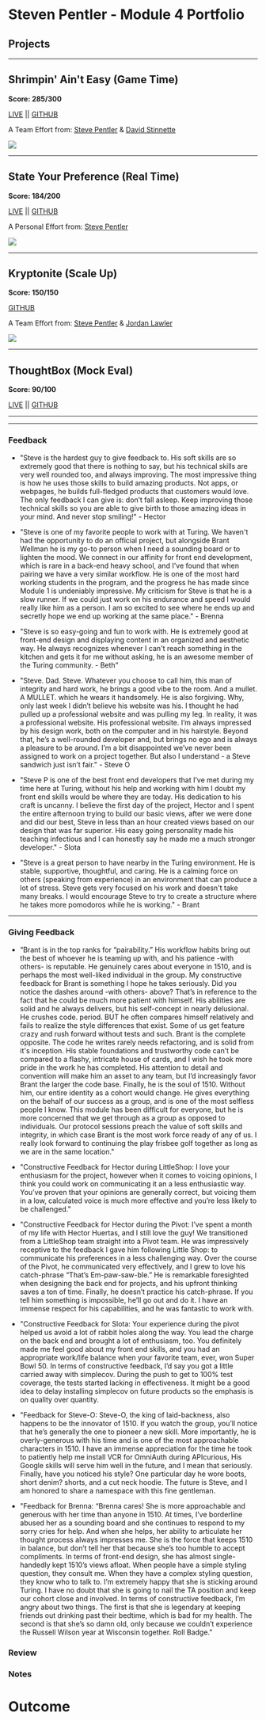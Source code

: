# Steven Pentler - Module 4 Portfolio


## Projects
___

## Shrimpin' Ain't Easy (Game Time)
**Score: 285/300**

[LIVE](http://stevepentler.github.io/GameTime/) || [GITHUB](https://github.com/stevepentler/GameTime)

A Team Effort from:
[Steve Pentler](https://github.com/stevepentler) & [David Stinnette](https://github.com/dastinnette)

![](http://g.recordit.co/GQ0WUINzlO.gif)

___

## State Your Preference (Real Time)
**Score: 184/200**

[LIVE](https://state-your-preference.herokuapp.com/) || [GITHUB](https://github.com/stevepentler/RealTime)

A Personal Effort from:
[Steve Pentler](https://github.com/stevepentler)

![](http://g.recordit.co/jCytnvwzFx.gif)
___

## Kryptonite (Scale Up)
**Score: 150/150**

 [GITHUB](https://github.com/stevepentler/Kryptonite)

A Team Effort from:
[Steve Pentler](https://github.com/stevepentler) & [Jordan Lawler](https://github.com/Jlawlzz)

![](http://g.recordit.co/ATMpjvsVwU.gif)
___

## ThoughtBox (Mock Eval)
**Score: 90/100**

[LIVE](https://pentler-thoughtbox.herokuapp.com/) || [GITHUB](https://github.com/stevepentler/ThoughtBox)

___
___
### Feedback

* "Steve is the hardest guy to give feedback to. His soft skills are so extremely good that there is nothing to say, but his technical skills are very well rounded too, and always improving. The most impressive thing is how he uses those skills to build amazing products. Not apps, or webpages, he builds full-fledged products that customers would love. The only feedback I can give is: don’t fall asleep. Keep improving those technical skills so you are able to give birth to those amazing ideas in your mind. And never stop smiling!" - Hector

* "Steve is one of my favorite people to work with at Turing. We haven't had the opportunity to do an official project, but alongside Brant Wellman he is my go-to person when I need a sounding board or to lighten the mood. We connect in our affinity for front end development, which is rare in a back-end heavy school, and I've found that when pairing we have a very similar workflow. He is one of the most hard working students in the program, and the progress he has made since Module 1 is undeniably impressive. My criticism for Steve is that he is a slow runner. If we could just work on his endurance and speed I would really like him as a person. I am so excited to see where he ends up and secretly hope we end up working at the same place." - Brenna

* "Steve is so easy-going and fun to work with. He is extremely good at front-end design and displaying content in an organized and aesthetic way. He always recognizes whenever I can't reach something in the kitchen and gets it for me without asking, he is an awesome member of the Turing community. - Beth"

* "Steve. Dad. Steve. Whatever you choose to call him, this man of integrity and hard work, he brings a good vibe to the room. And a mullet. A MULLET.  which he wears it handsomely.  He is also forgiving. Why, only last week I didn’t believe his website was his. I thought he had pulled up a professional website and was pulling my leg. In reality, it was a professional website. His professional website.  I’m always impressed by his design work, both on the computer and in his hairstyle. Beyond that, he’s a well-rounded developer and, but brings no ego and is always a pleasure to be around. I’m a bit disappointed we’ve never been assigned to work on a project together.  But also I understand - a Steve sandwich just isn’t fair." - Steve O

* "Steve P is one of the best front end developers that I’ve met during my time here at Turing, without his help and working with him I doubt my front end skills would be where they are today. His dedication to his craft is uncanny. I believe the first day of the project, Hector and I spent the entire afternoon trying to build our basic views, after we were done and did our best, Steve in less than an hour created views based on our design that was far superior. His easy going personality made his teaching infectious and I can honestly say he made me a much stronger developer." - Slota

* "Steve is a great person to have nearby in the Turing environment. He is stable, supportive, thoughtful, and caring. He is a calming force on others (speaking from experience) in an environment that can produce a lot of stress. Steve gets very focused on his work and doesn't take many breaks. I would encourage Steve to try to create a structure where he takes more pomodoros while he is working." - Brant

___

### Giving Feedback

* “Brant is in the top ranks for “pairability.” His workflow habits bring out the best of whoever he is teaming up with, and his patience -with others- is reputable. He genuinely cares about everyone in 1510, and is perhaps the most well-liked individual in the group. My constructive feedback for Brant is something I hope he takes seriously. Did you notice the dashes around -with others- above? That’s in reference to the fact that he could be much more patient with himself. His abilities are solid and he always delivers, but his self-concept in nearly delusional. He crushes code. period. BUT he often compares himself relatively and fails to realize the style differences that exist. Some of us get feature crazy and rush forward without tests and such. Brant is the complete opposite. The code he writes rarely needs refactoring, and is solid from it's inception. His stable foundations and trustworthy code can’t be compared to a flashy, intricate house of cards, and I wish he took more pride in the work he has completed. His attention to detail and convention will make him an asset to any team, but I’d increasingly favor Brant the larger the code base. Finally, he is the soul of 1510. Without him, our entire identity as a cohort would change. He gives everything on the behalf of our success as a group, and is one of the most selfless people I know. This module has been difficult for everyone, but he is more concerned that we get through as a group as opposed to individuals. Our protocol sessions preach the value of soft skills and integrity, in which case Brant is the most work force ready of any of us. I really look forward to continuing the play frisbee golf together as long as we are in the same location."

* "Constructive Feedback for Hector during LittleShop: I love your enthusiasm for the project, however when it comes to voicing opinions, I think you could work on communicating it an a less enthusiastic way. You’ve proven that your opinions are generally correct, but voicing them in a low, calculated voice is much more effective and you’re less likely to be challenged."

* "Constructive Feedback for Hector during the Pivot: I’ve spent a month of my life with Hector Huertas, and I still love the guy! We transitioned from a LittleShop team straight into a Pivot team. He was impressively receptive to the feedback I gave him following Little Shop: to communicate his preferences in a less challenging way. Over the course of the Pivot, he communicated very effectively, and I grew to love his catch-phrase “That’s Em-paw-saw-ble.” He is remarkable foresighted  when designing the back end for projects, and his upfront thinking saves a ton of time. Finally, he doesn’t practice his catch-phrase. If you tell him something is impossible, he’ll go out and do it. I have an immense respect for his capabilities, and he was fantastic to work with.

* "Constructive Feedback for Slota: Your experience during the pivot helped us avoid a lot of rabbit holes along the way. You lead the charge on the back end and brought a lot of enthusiasm, too. You definitely made me feel good about my front end skills, and you had an appropriate work/life  balance when your favorite team, ever, won Super Bowl 50.
In terms of constructive feedback, I’d say you got a little carried away with simplecov. During the push to get to 100% test coverage, the tests started lacking in effectiveness. It might be a good idea to delay installing simplecov on future products so the emphasis is on quality over quantity.

* "Feedback for Steve-O: Steve-O, the king of laid-backness, also happens to be the innovator of 1510. If you watch the group, you’ll notice that he’s generally the one to pioneer a new skill. More importantly, he is overly-generous with his time and is one of the most approachable characters in 1510. I have an immense appreciation for the time he took to patiently help me install VCR for OmniAuth during APIcurious, His Google skills will serve him well in the future, and I mean that seriously. Finally, have you noticed his style? One particular day he wore boots, short denim? shorts, and a cut neck hoodie. The future is Steve, and I am honored to share a namespace with this fine gentleman.


* "Feedback for Brenna: “Brenna  cares! She is more approachable and generous with her time than anyone in 1510. At times, I’ve borderline abused her as a sounding board and she continues to respond to my sorry cries for help. And when she helps, her ability to articulate her thought process always impresses me. She is the force that keeps 1510 in balance, but don’t tell her that because she’s too humble to accept compliments. In terms of front-end design, she has almost single-handedly kept 1510’s views afloat. When people have a simple styling question, they consult me. When they have a complex styling question, they know who to talk to. I’m extremely happy that she is sticking around Turing. I have no doubt that she is going to nail the TA position and keep our cohort close and involved.  In terms of constructive feedback, I’m angry about two things. The first is that she is legendary at keeping friends out drinking past their bedtime, which is bad for my health. The second is that she’s so damn old, only because we couldn’t experience the Russell Wilson year at Wisconsin together. Roll Badge."

### Review

### Notes

# Outcome
